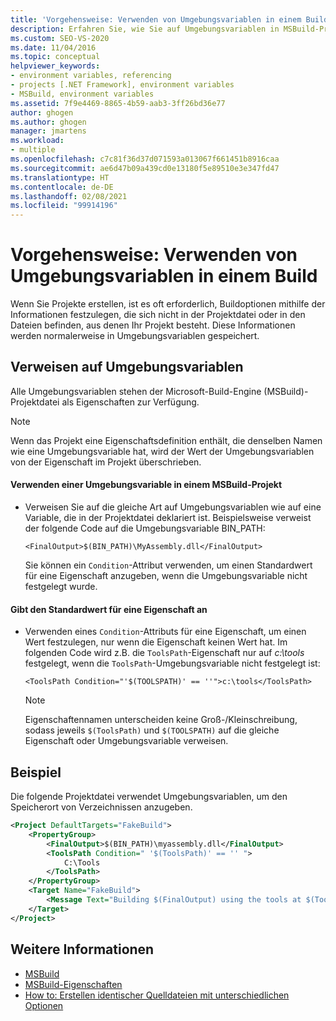 ```yaml
---
title: 'Vorgehensweise: Verwenden von Umgebungsvariablen in einem Build | Microsoft-Dokumentation'
description: Erfahren Sie, wie Sie auf Umgebungsvariablen in MSBuild-Projektdateien zugreifen und Umgebungsvariablen verwenden, um Buildoptionen festzulegen, ohne die Projektdatei zu ändern.
ms.custom: SEO-VS-2020
ms.date: 11/04/2016
ms.topic: conceptual
helpviewer_keywords:
- environment variables, referencing
- projects [.NET Framework], environment variables
- MSBuild, environment variables
ms.assetid: 7f9e4469-8865-4b59-aab3-3ff26bd36e77
author: ghogen
ms.author: ghogen
manager: jmartens
ms.workload:
- multiple
ms.openlocfilehash: c7c81f36d37d071593a013067f661451b8916caa
ms.sourcegitcommit: ae6d47b09a439cd0e13180f5e89510e3e347fd47
ms.translationtype: HT
ms.contentlocale: de-DE
ms.lasthandoff: 02/08/2021
ms.locfileid: "99914196"
---
```

# <a name="how-to-use-environment-variables-in-a-build"></a>Vorgehensweise: Verwenden von Umgebungsvariablen in einem Build

Wenn Sie Projekte erstellen, ist es oft erforderlich, Buildoptionen mithilfe der Informationen festzulegen, die sich nicht in der Projektdatei oder in den Dateien befinden, aus denen Ihr Projekt besteht. Diese Informationen werden normalerweise in Umgebungsvariablen gespeichert.

## <a name="reference-environment-variables"></a>Verweisen auf Umgebungsvariablen

 Alle Umgebungsvariablen stehen der Microsoft-Build-Engine (MSBuild)-Projektdatei als Eigenschaften zur Verfügung.

> [!NOTE]
> Wenn das Projekt eine Eigenschaftsdefinition enthält, die denselben Namen wie eine Umgebungsvariable hat, wird der Wert der Umgebungsvariablen von der Eigenschaft im Projekt überschrieben.

#### <a name="to-use-an-environment-variable-in-an-msbuild-project"></a>Verwenden einer Umgebungsvariable in einem MSBuild-Projekt

- Verweisen Sie auf die gleiche Art auf Umgebungsvariablen wie auf eine Variable, die in der Projektdatei deklariert ist. Beispielsweise verweist der folgende Code auf die Umgebungsvariable BIN_PATH:

   `<FinalOutput>$(BIN_PATH)\MyAssembly.dll</FinalOutput>`

  Sie können ein `Condition`-Attribut verwenden, um einen Standardwert für eine Eigenschaft anzugeben, wenn die Umgebungsvariable nicht festgelegt wurde.

#### <a name="to-provide-a-default-value-for-a-property"></a>Gibt den Standardwert für eine Eigenschaft an

- Verwenden eines `Condition`-Attributs für eine Eigenschaft, um einen Wert festzulegen, nur wenn die Eigenschaft keinen Wert hat. Im folgenden Code wird z.B. die `ToolsPath`-Eigenschaft nur auf *c:\tools* festgelegt, wenn die `ToolsPath`-Umgebungsvariable nicht festgelegt ist:

     `<ToolsPath Condition="'$(TOOLSPATH)' == ''">c:\tools</ToolsPath>`

    > [!NOTE]
    > Eigenschaftennamen unterscheiden keine Groß-/Kleinschreibung, sodass jeweils `$(ToolsPath)` und `$(TOOLSPATH)` auf die gleiche Eigenschaft oder Umgebungsvariable verweisen.

## <a name="example"></a>Beispiel

 Die folgende Projektdatei verwendet Umgebungsvariablen, um den Speicherort von Verzeichnissen anzugeben.

```xml
<Project DefaultTargets="FakeBuild">
    <PropertyGroup>
        <FinalOutput>$(BIN_PATH)\myassembly.dll</FinalOutput>
        <ToolsPath Condition=" '$(ToolsPath)' == '' ">
            C:\Tools
        </ToolsPath>
    </PropertyGroup>
    <Target Name="FakeBuild">
        <Message Text="Building $(FinalOutput) using the tools at $(ToolsPath)..."/>
    </Target>
</Project>
```

## <a name="see-also"></a>Weitere Informationen

- [MSBuild](../msbuild/msbuild.md)
- [MSBuild-Eigenschaften](../msbuild/msbuild-properties.md)
- [How to: Erstellen identischer Quelldateien mit unterschiedlichen Optionen](../msbuild/how-to-build-the-same-source-files-with-different-options.md)
